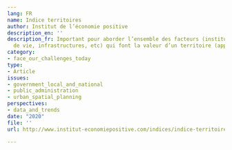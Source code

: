 ```yaml
---
lang: FR
name: Indice territoires
author: Institut de l’économie positive
description_en: ''
description_fr: Important pour aborder l’ensemble des facteurs (institutions, qualité
  de vie, infrastructures, etc) qui font la valeur d’un territoire (appliqué aux départements)
category:
- face_our_challenges_today
type:
- Article
issues:
- government_local_and_national
- public_administration
- urban_spatial_planning
perspectives:
- data_and_trends
date: "2020"
file: ''
url: http://www.institut-economiepositive.com/indices/indice-territoires/

---
```

